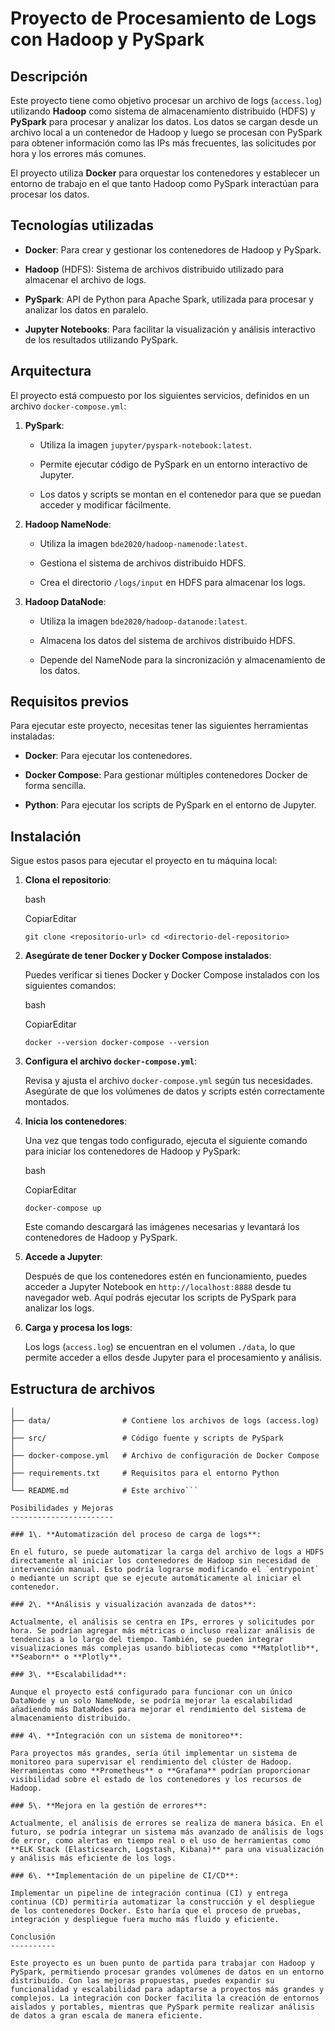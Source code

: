 Proyecto de Procesamiento de Logs con Hadoop y PySpark
======================================================

Descripción
-----------

Este proyecto tiene como objetivo procesar un archivo de logs (`access.log`) utilizando **Hadoop** como sistema de almacenamiento distribuido (HDFS) y **PySpark** para procesar y analizar los datos. Los datos se cargan desde un archivo local a un contenedor de Hadoop y luego se procesan con PySpark para obtener información como las IPs más frecuentes, las solicitudes por hora y los errores más comunes.

El proyecto utiliza **Docker** para orquestar los contenedores y establecer un entorno de trabajo en el que tanto Hadoop como PySpark interactúan para procesar los datos.

Tecnologías utilizadas
----------------------

- **Docker**: Para crear y gestionar los contenedores de Hadoop y PySpark.

- **Hadoop** (HDFS): Sistema de archivos distribuido utilizado para almacenar el archivo de logs.

- **PySpark**: API de Python para Apache Spark, utilizada para procesar y analizar los datos en paralelo.

- **Jupyter Notebooks**: Para facilitar la visualización y análisis interactivo de los resultados utilizando PySpark.

Arquitectura
------------

El proyecto está compuesto por los siguientes servicios, definidos en un archivo `docker-compose.yml`:

1. **PySpark**:

    - Utiliza la imagen `jupyter/pyspark-notebook:latest`.

    - Permite ejecutar código de PySpark en un entorno interactivo de Jupyter.

    - Los datos y scripts se montan en el contenedor para que se puedan acceder y modificar fácilmente.

2. **Hadoop NameNode**:

    - Utiliza la imagen `bde2020/hadoop-namenode:latest`.

    - Gestiona el sistema de archivos distribuido HDFS.

    - Crea el directorio `/logs/input` en HDFS para almacenar los logs.

3. **Hadoop DataNode**:

    - Utiliza la imagen `bde2020/hadoop-datanode:latest`.

    - Almacena los datos del sistema de archivos distribuido HDFS.

    - Depende del NameNode para la sincronización y almacenamiento de los datos.

Requisitos previos
------------------

Para ejecutar este proyecto, necesitas tener las siguientes herramientas instaladas:

- **Docker**: Para ejecutar los contenedores.

- **Docker Compose**: Para gestionar múltiples contenedores Docker de forma sencilla.

- **Python**: Para ejecutar los scripts de PySpark en el entorno de Jupyter.

Instalación
-----------

Sigue estos pasos para ejecutar el proyecto en tu máquina local:

1. **Clona el repositorio**:

    bash

    CopiarEditar

    `git clone <repositorio-url>
    cd <directorio-del-repositorio>`

2. **Asegúrate de tener Docker y Docker Compose instalados**:

    Puedes verificar si tienes Docker y Docker Compose instalados con los siguientes comandos:

    bash

    CopiarEditar

    `docker --version
    docker-compose --version`

3. **Configura el archivo `docker-compose.yml`**:

    Revisa y ajusta el archivo `docker-compose.yml` según tus necesidades. Asegúrate de que los volúmenes de datos y scripts estén correctamente montados.

4. **Inicia los contenedores**:

    Una vez que tengas todo configurado, ejecuta el siguiente comando para iniciar los contenedores de Hadoop y PySpark:

    bash

    CopiarEditar

    `docker-compose up`

    Este comando descargará las imágenes necesarias y levantará los contenedores de Hadoop y PySpark.

5. **Accede a Jupyter**:

    Después de que los contenedores estén en funcionamiento, puedes acceder a Jupyter Notebook en `http://localhost:8888` desde tu navegador web. Aquí podrás ejecutar los scripts de PySpark para analizar los logs.

6. **Carga y procesa los logs**:

    Los logs (`access.log`) se encuentran en el volumen `./data`, lo que permite acceder a ellos desde Jupyter para el procesamiento y análisis.

Estructura de archivos
----------------------

```project-root/
│
├── data/                # Contiene los archivos de logs (access.log)
│
├── src/                 # Código fuente y scripts de PySpark
│
├── docker-compose.yml   # Archivo de configuración de Docker Compose
│
├── requirements.txt     # Requisitos para el entorno Python
│
└── README.md            # Este archivo```

Posibilidades y Mejoras
-----------------------

### 1\. **Automatización del proceso de carga de logs**:

En el futuro, se puede automatizar la carga del archivo de logs a HDFS directamente al iniciar los contenedores de Hadoop sin necesidad de intervención manual. Esto podría lograrse modificando el `entrypoint` o mediante un script que se ejecute automáticamente al iniciar el contenedor.

### 2\. **Análisis y visualización avanzada de datos**:

Actualmente, el análisis se centra en IPs, errores y solicitudes por hora. Se podrían agregar más métricas o incluso realizar análisis de tendencias a lo largo del tiempo. También, se pueden integrar visualizaciones más complejas usando bibliotecas como **Matplotlib**, **Seaborn** o **Plotly**.

### 3\. **Escalabilidad**:

Aunque el proyecto está configurado para funcionar con un único DataNode y un solo NameNode, se podría mejorar la escalabilidad añadiendo más DataNodes para mejorar el rendimiento del sistema de almacenamiento distribuido.

### 4\. **Integración con un sistema de monitoreo**:

Para proyectos más grandes, sería útil implementar un sistema de monitoreo para supervisar el rendimiento del clúster de Hadoop. Herramientas como **Prometheus** o **Grafana** podrían proporcionar visibilidad sobre el estado de los contenedores y los recursos de Hadoop.

### 5\. **Mejora en la gestión de errores**:

Actualmente, el análisis de errores se realiza de manera básica. En el futuro, se podría integrar un sistema más avanzado de análisis de logs de error, como alertas en tiempo real o el uso de herramientas como **ELK Stack (Elasticsearch, Logstash, Kibana)** para una visualización y análisis más eficiente de los logs.

### 6\. **Implementación de un pipeline de CI/CD**:

Implementar un pipeline de integración continua (CI) y entrega continua (CD) permitiría automatizar la construcción y el despliegue de los contenedores Docker. Esto haría que el proceso de pruebas, integración y despliegue fuera mucho más fluido y eficiente.

Conclusión
----------

Este proyecto es un buen punto de partida para trabajar con Hadoop y PySpark, permitiendo procesar grandes volúmenes de datos en un entorno distribuido. Con las mejoras propuestas, puedes expandir su funcionalidad y escalabilidad para adaptarse a proyectos más grandes y complejos. La integración con Docker facilita la creación de entornos aislados y portables, mientras que PySpark permite realizar análisis de datos a gran escala de manera eficiente.
